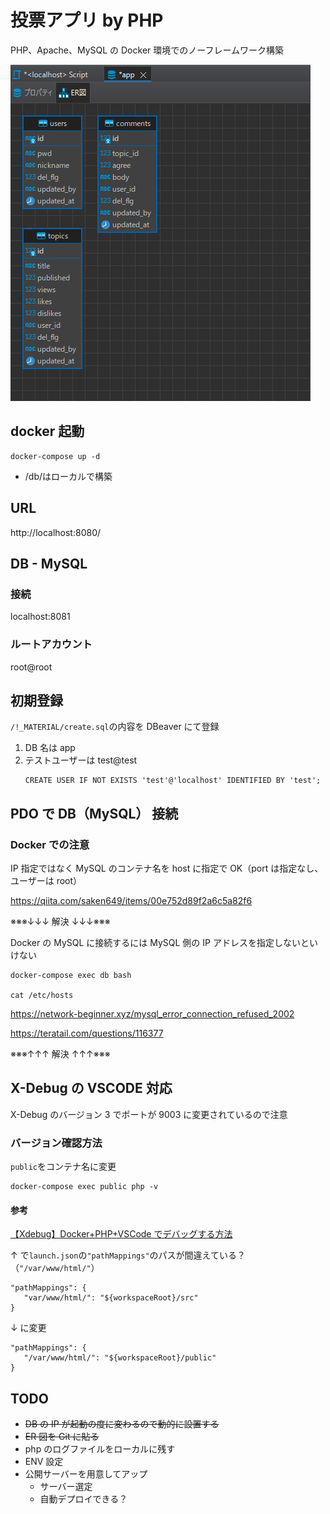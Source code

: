 # 投票アプリ by PHP

PHP、Apache、MySQL の Docker 環境でのノーフレームワーク構築

![ER図](https://github.com/hitorigods/voting-app-php/blob/main/!_MATERIAL/db-er.png?raw=true)

## docker 起動

```
docker-compose up -d
```

- /db/はローカルで構築

## URL

http://localhost:8080/

## DB - MySQL

### 接続

localhost:8081

### ルートアカウント

root@root

## 初期登録

`/!_MATERIAL/create.sql`の内容を DBeaver にて登録

1. DB 名は app
1. テストユーザーは test@test
   ```
   CREATE USER IF NOT EXISTS 'test'@'localhost' IDENTIFIED BY 'test';
   ```

## PDO で DB（MySQL） 接続

### Docker での注意

IP 指定ではなく MySQL のコンテナ名を host に指定で OK（port は指定なし、ユーザーは root）

https://qiita.com/saken649/items/00e752d89f2a6c5a82f6

※※※↓↓↓ 解決 ↓↓↓※※※

Docker の MySQL に接続するには MySQL 側の IP アドレスを指定しないといけない

```
docker-compose exec db bash

cat /etc/hosts
```

https://network-beginner.xyz/mysql_error_connection_refused_2002

https://teratail.com/questions/116377

※※※↑↑↑ 解決 ↑↑↑※※※

## X-Debug の VSCODE 対応

X-Debug のバージョン 3 でポートが 9003 に変更されているので注意

### バージョン確認方法

`public`をコンテナ名に変更

```
docker-compose exec public php -v
```

#### 参考

[【Xdebug】Docker+PHP+VSCode でデバッグする方法](https://ichi-station.com/php-xdebug-vscode-docker/)

↑ で`launch.json`の`"pathMappings"`のパスが間違えている？（`"/var/www/html/"`）

```
"pathMappings": {
   "var/www/html/": "${workspaceRoot}/src"
}
```

↓ に変更

```
"pathMappings": {
   "/var/www/html/": "${workspaceRoot}/public"
}
```

## TODO

- ~~DB の IP が起動の度に変わるので動的に設置する~~
- ~~ER 図を Git に貼る~~
- php のログファイルをローカルに残す
- ENV 設定
- 公開サーバーを用意してアップ
  - サーバー選定
  - 自動デプロイできる？

